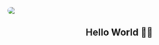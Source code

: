 
<div align="center">
  
<img 
  src="https://media1.tenor.com/m/lQvnOTaRSJwAAAAd/attack-on-titan-annie-leonhart.gif" 
  style="max-width: 100%; border-radius: 20px; display: block; margin: auto;" 
/>
## Hello World 👋🏻
</div>
